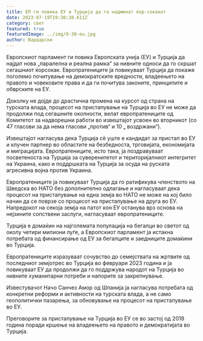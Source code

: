 ```yaml
---
title: ЕП ги повика ЕУ и Турција да го надминат ќор-сокакот
date: 2023-07-19T19:30:38.611Z
category: свет
featured: true
featuredImage: ../img/9-30-eu.jpg
author: Вардарски
---
```

Европскиот парламент ги повика Европската унија (ЕУ) и Турција да најдат нова „паралелна и реална рамка“ за нивните односи да го скршат сегашниот ќорсокак. Европратениците ја повикуваат Турција да покаже поголемо почитување на демократските вредности, владеењето на правото и човековите права и да ги почитува законите, принципите и обврските на ЕУ.

Доколку не дојде до драстична промена на курсот од страна на турската влада, процесот на пристапување на Турција во ЕУ не може да продолжи под сегашните околности, велат европратениците од Комитетот за надворешни работи во извештајот усвоен во вторникот (со 47 гласови за да нема гласови „против“ и 10 „ воздржани“).

Извештајот нагласува дека Турција сè уште е кандидат за пристап во ЕУ и клучен партнер во областите на безбедноста, трговијата, економијата и миграцијата. Европратениците, исто така, ја поздравуваат посветеноста на Турција за суверенитетот и територијалниот интегритет на Украина, како и поддршката на Турција за осуда на руската агресивна војна против Украина.

Европратениците ја повикуваат Турција да го ратификува членството на Шведска во НАТО без дополнително одлагање и нагласуваат дека процесот на пристапување на една земја во НАТО не може на кој било начин да се поврзе со процесот на пристапување на друга во ЕУ. Напредокот на секоја земја на патот кон ЕУ останува врз основа на нејзините сопствени заслуги, нагласуваат европратениците.

Турција е домаќин на најголемата популација на бегалци во светот од околу четири милиони луѓе, а Европскиот парламент ја истакна потребата од финансирање од ЕУ за бегалците и заедниците домаќини во Турција.

Европратениците изразуваат сочувство до семејствата на жртвите од последниот земјотрес во Турција во февруари 2023 година и ја повикуваат ЕУ да продолжи да го поддржува народот на Турција во нивните хуманитарни потреби и напорите за закрепнување.

Известувачот Начо Санчез Амор од Шпанија ја нагласува потребата од конкретни реформи и активности на турската влада, а не само геополитички пазарења, за обновување на процесот на пристапување во ЕУ.

Преговорите за пристапување на Турција во ЕУ се во застој од 2018 година поради кршење на владеењето на правото и демократијата во Турција.